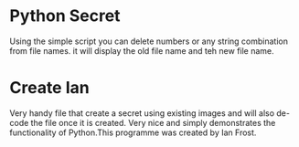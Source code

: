 # Python Secret
Using the simple script you can delete numbers or any string combination from file names. it will display the old file name and teh new file name.

# Create Ian
Very handy file that create a secret using existing images and will also de-code the file once it is created. Very nice and simply demonstrates the functionality of Python.This programme was created by Ian Frost.
